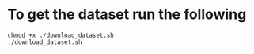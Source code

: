 # To get the dataset run the following

```
chmod +x ./download_dataset.sh
./download_dataset.sh
```
